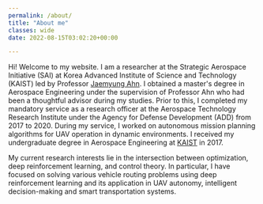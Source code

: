```yaml
---
permalink: /about/
title: "About me"
classes: wide
date: 2022-08-15T03:02:20+00:00

---
```

Hi! Welcome to my website. I am a researcher at the Strategic Aerospace Initiative (SAI) at Korea Advanced Institute of Science and Technology (KAIST) led by Professor [Jaemyung Ahn](http://sai.kaist.ac.kr/professor/). I obtained a master's degree in Aerospace Engineering under the supervision of Professor Ahn who had been a thoughtful advisor during my studies. Prior to this, I completed my mandatory service as a research officer at the Aerospace Technology Research Institute under the Agency for Defense Development (ADD) from 2017 to 2020. During my service, I worked on autonomous mission planning algorithms for UAV operation in dynamic environments. I received my undergraduate degree in Aerospace Engineering at [KAIST](https://ae.kaist.ac.kr/pages/sub/sub01_01) in 2017. 

My current research interests lie in the intersection between optimization, deep reinforcement learning, and control theory. In particular, I have focused on solving various vehicle routing problems using deep reinforcement learning and its application in UAV autonomy, intelligent decision-making and smart transportation systems. 